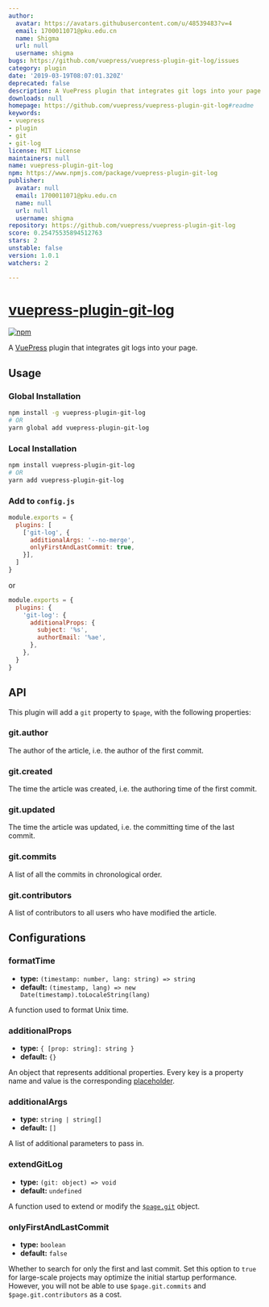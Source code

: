 ```yaml
---
author:
  avatar: https://avatars.githubusercontent.com/u/48539483?v=4
  email: 1700011071@pku.edu.cn
  name: Shigma
  url: null
  username: shigma
bugs: https://github.com/vuepress/vuepress-plugin-git-log/issues
category: plugin
date: '2019-03-19T08:07:01.320Z'
deprecated: false
description: A VuePress plugin that integrates git logs into your page.
downloads: null
homepage: https://github.com/vuepress/vuepress-plugin-git-log#readme
keywords:
- vuepress
- plugin
- git
- git-log
license: MIT License
maintainers: null
name: vuepress-plugin-git-log
npm: https://www.npmjs.com/package/vuepress-plugin-git-log
publisher:
  avatar: null
  email: 1700011071@pku.edu.cn
  name: null
  url: null
  username: shigma
repository: https://github.com/vuepress/vuepress-plugin-git-log
score: 0.25475535894512763
stars: 2
unstable: false
version: 1.0.1
watchers: 2

---
```


# [vuepress-plugin-git-log](https://vuepress.github.io/plugins/git-log.html)

[![npm](https://img.shields.io/npm/v/vuepress-plugin-git-log.svg)](https://www.npmjs.com/package/vuepress-plugin-git-log)

A [VuePress](https://vuepress.vuejs.org/) plugin that integrates git logs into your page.

## Usage

### Global Installation

```bash
npm install -g vuepress-plugin-git-log
# OR
yarn global add vuepress-plugin-git-log
```

### Local Installation

```bash
npm install vuepress-plugin-git-log
# OR
yarn add vuepress-plugin-git-log
```

### Add to `config.js`

```js
module.exports = {
  plugins: [
    ['git-log', {
      additionalArgs: '--no-merge',
      onlyFirstAndLastCommit: true,
    }],
  ]
}
```
or
```js
module.exports = {
  plugins: {
    'git-log': {
      additionalProps: {
        subject: '%s',
        authorEmail: '%ae',
      },
    },
  }
}
```

## API

This plugin will add a `git` property to `$page`, with the following properties:

### git.author

The author of the article, i.e. the author of the first commit.

### git.created

The time the article was created, i.e. the authoring time of the first commit.

### git.updated

The time the article was updated, i.e. the committing time of the last commit.

### git.commits

A list of all the commits in chronological order.

### git.contributors

A list of contributors to all users who have modified the article.

## Configurations

### formatTime

- **type:** `(timestamp: number, lang: string) => string`
- **default:** `(timestamp, lang) => new Date(timestamp).toLocaleString(lang)`

A function used to format Unix time.

### additionalProps

- **type:** `{ [prop: string]: string }`
- **default:** `{}`

An object that represents additional properties. Every key is a property name and value is the corresponding [placeholder](https://git-scm.com/docs/git-log#_pretty_formats).

### additionalArgs

- **type:** `string | string[]`
- **default:** `[]`

A list of additional parameters to pass in.

### extendGitLog

- **type:** `(git: object) => void`
- **default:** `undefined`

A function used to extend or modify the [`$page.git`](#api) object. 

### onlyFirstAndLastCommit

- **type:** `boolean`
- **default:** `false`

Whether to search for only the first and last commit. Set this option to `true` for large-scale projects may optimize the initial startup performance. However, you will not be able to use `$page.git.commits` and `$page.git.contributors` as a cost.
